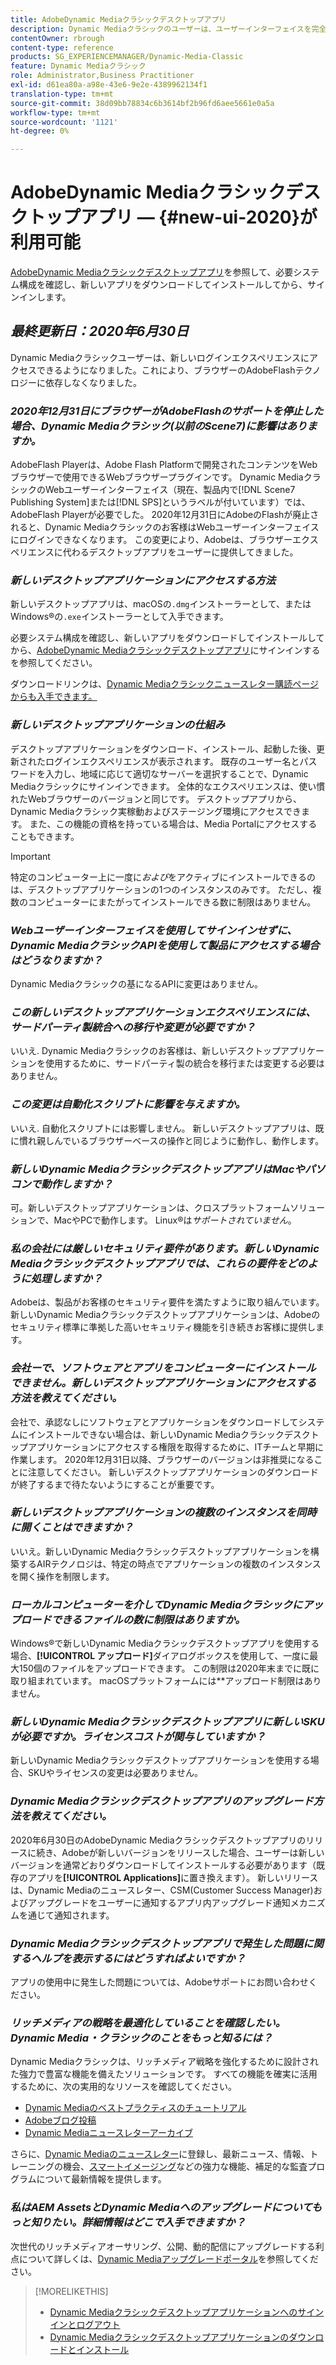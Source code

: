 ```yaml
---
title: AdobeDynamic Mediaクラシックデスクトップアプリ
description: Dynamic Mediaクラシックのユーザーは、ユーザーインターフェイスを完全に最新の状態に更新できるようになりました。 このアップデートでは、貴重なリソースへのリンクを含む更新されたログインが提供されます。また、このアップデートでは、ブラウザーのAdobeFlashテクノロジに依存しなくなりました。
contentOwner: rbrough
content-type: reference
products: SG_EXPERIENCEMANAGER/Dynamic-Media-Classic
feature: Dynamic Mediaクラシック
role: Administrator,Business Practitioner
exl-id: d61ea80a-a98e-43e6-9e2e-4389962134f1
translation-type: tm+mt
source-git-commit: 38d09bb78834c6b3614bf2b96fd6aee5661e0a5a
workflow-type: tm+mt
source-wordcount: '1121'
ht-degree: 0%

---
```


# AdobeDynamic Mediaクラシックデスクトップアプリ — {#new-ui-2020}が利用可能

[AdobeDynamic Mediaクラシックデスクトップアプリ](/help/dynamic-media-classic-desktop-app.md)を参照して、必要システム構成を確認し、新しいアプリをダウンロードしてインストールしてから、サインインします。

## _最終更新日：2020年6月30日_

Dynamic Mediaクラシックユーザーは、新しいログインエクスペリエンスにアクセスできるようになりました。これにより、ブラウザーのAdobeFlashテクノロジーに依存しなくなりました。

### **_2020年12月31日にブラウザーがAdobeFlashのサポートを停止した場合、Dynamic Mediaクラシック(以前のScene7)に影響はありますか。_**

AdobeFlash Playerは、Adobe Flash Platformで開発されたコンテンツをWebブラウザーで使用できるWebブラウザープラグインです。 Dynamic MediaクラシックのWebユーザーインターフェイス（現在、製品内で[!DNL Scene7 Publishing System]または[!DNL SPS]というラベルが付いています）では、AdobeFlash Playerが必要でした。 2020年12月31日にAdobeのFlashが廃止されると、Dynamic Mediaクラシックのお客様はWebユーザーインターフェイスにログインできなくなります。 この変更により、Adobeは、ブラウザーエクスペリエンスに代わるデスクトップアプリをユーザーに提供してきました。

### **_新しいデスクトップアプリケーションにアクセスする方法_**

新しいデスクトップアプリは、macOSの`.dmg`インストーラーとして、またはWindows®の`.exe`インストーラーとして入手できます。

必要システム構成を確認し、新しいアプリをダウンロードしてインストールしてから、[AdobeDynamic Mediaクラシックデスクトップアプリ](/help/dynamic-media-classic-desktop-app.md)にサインインするを参照してください。

ダウンロードリンクは、[Dynamic Mediaクラシックニュースレター購読ページからも入手できます。](https://www.adobe.com/subscription/dynamic-media-newsletter.html)

### **_新しいデスクトップアプリケーションの仕組み_**

デスクトップアプリケーションをダウンロード、インストール、起動した後、更新されたログインエクスペリエンスが表示されます。 既存のユーザー名とパスワードを入力し、地域に応じて適切なサーバーを選択することで、Dynamic Mediaクラシックにサインインできます。 全体的なエクスペリエンスは、使い慣れたWebブラウザーのバージョンと同じです。 デスクトップアプリから、Dynamic Mediaクラシック実稼動およびステージング環境にアクセスできます。 また、この機能の資格を持っている場合は、Media Portalにアクセスすることもできます。

>[!IMPORTANT]
>
>特定のコンピューター上に一度に&#x200B;*および*&#x200B;をアクティブにインストールできるのは、デスクトップアプリケーションの1つのインスタンスのみです。 ただし、複数のコンピューターにまたがってインストールできる数に制限はありません。

### **_Webユーザーインターフェイスを使用してサインインせずに、Dynamic MediaクラシックAPIを使用して製品にアクセスする場合はどうなりますか？_**

Dynamic Mediaクラシックの基になるAPIに変更はありません。

### **_この新しいデスクトップアプリケーションエクスペリエンスには、サードパーティ製統合への移行や変更が必要ですか？_**

いいえ. Dynamic Mediaクラシックのお客様は、新しいデスクトップアプリケーションを使用するために、サードパーティ製の統合を移行または変更する必要はありません。

### **_この変更は自動化スクリプトに影響を与えますか。_**

いいえ. 自動化スクリプトには影響しません。 新しいデスクトップアプリは、既に慣れ親しんでいるブラウザーベースの操作と同じように動作し、動作します。

### **_新しいDynamic MediaクラシックデスクトップアプリはMacやパソコンで動作しますか？_**

可。新しいデスクトップアプリケーションは、クロスプラットフォームソリューションで、MacやPCで動作します。 Linux®は&#x200B;*サポートされていません*。

### **_私の会社には厳しいセキュリティ要件があります。新しいDynamic Mediaクラシックデスクトップアプリでは、これらの要件をどのように処理しますか？_**

Adobeは、製品がお客様のセキュリティ要件を満たすように取り組んでいます。 新しいDynamic Mediaクラシックデスクトップアプリケーションは、Adobeのセキュリティ標準に準拠した高いセキュリティ機能を引き続きお客様に提供します。

### **_会社ーで、ソフトウェアとアプリをコンピューターにインストールできません。新しいデスクトップアプリケーションにアクセスする方法を教えてください。_**

会社で、承認なしにソフトウェアとアプリケーションをダウンロードしてシステムにインストールできない場合は、新しいDynamic Mediaクラシックデスクトップアプリケーションにアクセスする権限を取得するために、ITチームと早期に作業します。 2020年12月31日以降、ブラウザーのバージョンは非推奨になることに注意してください。 新しいデスクトップアプリケーションのダウンロードが終了するまで待たないようにすることが重要です。

### **_新しいデスクトップアプリケーションの複数のインスタンスを同時に開くことはできますか？_**

いいえ。新しいDynamic Mediaクラシックデスクトップアプリケーションを構築するAIRテクノロジは、特定の時点でアプリケーションの複数のインスタンスを開く操作を制限します。

### **_ローカルコンピューターを介してDynamic Mediaクラシックにアップロードできるファイルの数に制限はありますか。_**

Windows®で新しいDynamic Mediaクラシックデスクトップアプリを使用する場合、**[!UICONTROL アップロード]**&#x200B;ダイアログボックスを使用して、一度に最大150個のファイルをアップロードできます。 この制限は2020年末までに既に取り組まれています。 macOSプラットフォームには&#x200B;**&#x200B;アップロード制限はありません。

### **_新しいDynamic Mediaクラシックデスクトップアプリに新しいSKUが必要ですか。ライセンスコストが関与していますか？_**

新しいDynamic Mediaクラシックデスクトップアプリケーションを使用する場合、SKUやライセンスの変更は必要ありません。

### **_Dynamic Mediaクラシックデスクトップアプリのアップグレード方法を教えてください。_**

2020年6月30日のAdobeDynamic Mediaクラシックデスクトップアプリのリリースに続き、Adobeが新しいバージョンをリリースした場合、ユーザーは新しいバージョンを通常どおりダウンロードしてインストールする必要があります（既存のアプリを&#x200B;**[!UICONTROL Applications]**&#x200B;に置き換えます）。 新しいリリースは、Dynamic Mediaのニュースレター、CSM(Customer Success Manager)およびアップグレードをユーザーに通知するアプリ内アップグレード通知メカニズムを通じて通知されます。

### **_Dynamic Mediaクラシックデスクトップアプリで発生した問題に関するヘルプを表示するにはどうすればよいですか？_**

アプリの使用中に発生した問題については、Adobeサポートにお問い合わせください。

### **_リッチメディアの戦略を最適化していることを確認したい。Dynamic Media・クラシックのことをもっと知るには？_**

Dynamic Mediaクラシックは、リッチメディア戦略を強化するために設計された強力で豊富な機能を備えたソリューションです。 すべての機能を確実に活用するために、次の実用的なリソースを確認してください。

* [Dynamic Mediaのベストプラクティスのチュートリアル](https://experienceleague.adobe.com/docs/experience-manager-learn/dynamic-media-classic-tutorial/overview.html)
* [Adobeブログ投稿](https://blog.adobe.com/)<!-- (https://blog.adobe.com/tag/dynamic-media/) -->
* [Dynamic Mediaニュースレターアーカイブ](https://experienceleague.adobe.com/docs/dynamic-media-classic/using/dynamic-media-newsletter.html)

さらに、[Dynamic Mediaのニュースレター](https://www.adobe.com/subscription/dynamic-media-newsletter.html)に登録し、最新ニュース、情報、トレーニングの機会、[スマートイメージング](https://experienceleague.adobe.com/docs/experience-manager-65/assets/dynamic/imaging-faq.html#dynamic)などの強力な機能、補足的な監査プログラムについて最新情報を提供します。

### **_私はAEM AssetsとDynamic Mediaへのアップグレードについてもっと知りたい。詳細情報はどこで入手できますか？_**

次世代のリッチメディアオーサリング、公開、動的配信にアップグレードする利点について詳しくは、[Dynamic Mediaアップグレードポータル](http://exploreadobe.com/dynamic-media-upgrade/)を参照してください。

>[!MORELIKETHIS]
>
>* [Dynamic Mediaクラシックデスクトップアプリケーションへのサインインとログアウト](/help/signing-out.md)
>* [Dynamic Mediaクラシックデスクトップアプリケーションのダウンロードとインストール](/help/dynamic-media-classic-desktop-app.md)



<!-- SAVE - OLD LINK TO BEST PRACTICES GUIDE IN PDF https://www.adobe.com/content/dam/www/us/en/marketing/experience-manager-assets/dynamic-media/adobe-dynamic-media-classic-best-practices-guide.pdf -->
